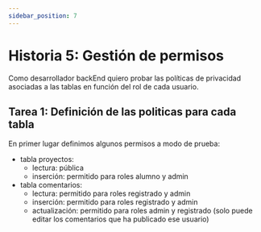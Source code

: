 ```yaml
---
sidebar_position: 7
---
```


# Historia 5: Gestión de permisos
Como desarrollador backEnd quiero probar las políticas de privacidad asociadas a las tablas en función del rol de cada usuario.

## Tarea 1: Definición de las politicas para cada tabla
En primer lugar definimos algunos permisos a modo de prueba:
- tabla proyectos: 
    - lectura:  pública
    - inserción: permitido para roles alumno y admin
- tabla comentarios: 
    - lectura: permitido para roles registrado y admin
    - inserción: permitido para roles registrado y admin
    - actualización: permitido para roles admin y registrado (solo puede editar los comentarios que ha publicado ese usuario)